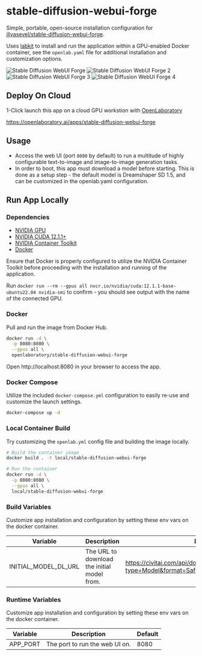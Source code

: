# stable-diffusion-webui-forge
Simple, portable, open-source installation configuration for [illyasevel/stable-diffusion-webui-forge](https://github.com/lllyasviel/stable-diffusion-webui-forge).

Uses [labkit](https://github.com/underhill-ai/labkit) to install and run the application within a GPU-enabled Docker container, see the `openlab.yaml` file for additional installation and customization options.


![Stable Diffusion WebUI Forge](https://localbarn.openlaboratory.ai/_next/image?url=%2Fapps%2Fstable-diffusion-webui%2Ft2i.png&w=3840&q=75)
![Stable Diffusion WebUI Forge 2](https://localbarn.openlaboratory.ai/_next/image?url=%2Fapps%2Fstable-diffusion-webui%2Fcontrolnet.png&w=3840&q=75)
![Stable Diffusion WebUI Forge 3](https://localbarn.openlaboratory.ai/_next/image?url=%2Fapps%2Fstable-diffusion-webui%2Finpainting.png&w=3840&q=75)
![Stable Diffusion WebUI Forge 4](https://localbarn.openlaboratory.ai/_next/image?url=%2Fapps%2Fstable-diffusion-webui%2Fextensions.png&w=3840&q=75)

## Deploy On Cloud

1-Click launch this app on a cloud GPU workstion with [OpenLaboratory](https://openlaboratory.ai)

https://openlaboratory.ai/apps/stable-diffusion-webui-forge

## Usage

- Access the web UI (port `8080` by default) to run a multitude of highly configurable text-to-image and image-to-image generation tasks.
- In order to boot, this app must download a model before starting.  This is done as a setup step - the default model is Dreamshaper SD 1.5, and can be customized in the openlab.yaml configuration.


## Run App Locally

### Dependencies

- [NVIDIA GPU](https://developer.nvidia.com/cuda-gpus)
- [NVIDIA CUDA 12.1.1+](https://docs.nvidia.com/cuda/cuda-installation-guide-linux/)
- [NVIDIA Container Toolkit](https://docs.nvidia.com/datacenter/cloud-native/container-toolkit/latest/install-guide.html)
- [Docker](https://docs.docker.com/engine/install/)

Ensure that Docker is properly configured to utilize the NVIDIA Container Toolkit before proceeding with the installation and running of the application.

Run `docker run --rm --gpus all nvcr.io/nvidia/cuda:12.1.1-base-ubuntu22.04 nvidia-smi` to confirm - you should see output with the name of the connected GPU.

### Docker

Pull and run the image from Docker Hub.

```bash
docker run -d \
  -p 8080:8080 \
  --gpus all \
  openlaboratory/stable-diffusion-webui-forge
```

Open http://localhost:8080 in your browser to access the app.

### Docker Compose

Utilize the included `docker-compose.yml` configuration to easily re-use and customize the launch settings.

```bash
docker-compose up -d
```

### Local Container Build

Try customizing the `openlab.yml` config file and building the image locally.

```bash
# Build the container image
docker build . -t local/stable-diffusion-webui-forge

# Run the container
docker run -d \
  -p 8080:8080 \
  --gpus all \
  local/stable-diffusion-webui-forge
```

### Build Variables

Customize app installation and configuration by setting these env vars on the docker container.

| Variable | Description | Default |
| --- | --- | --- |
| INITIAL_MODEL_DL_URL | The URL to download the initial model from. | https://civitai.com/api/download/models/128713?type=Model&format=SafeTensor&size=pruned&fp=fp16 |


### Runtime Variables

Customize app installation and configuration by setting these env vars on the docker container.

| Variable | Description | Default |
| --- | --- | --- |
| APP_PORT | The port to run the web UI on. | 8080 |
